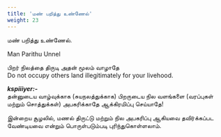 ```yaml
---
title: 'மண் பறித்து உண்ணேல்'
weight: 23
---
```

 

மண் பறித்து உண்ணேல்.

Man Parithu Unnel

பிறர் நிலத்தை திருடி அதன் மூலம் வாழாதே  
Do not occupy others land illegitimately for your livehood.

_**kspiiiyer:-**_  
தன்னுடைய வாழ்வுக்காக (சுயநலத்துக்காக) பிறருடைய நில வளங்களை (வரப்புகள் மற்றும் சொத்துக்கள்) அபகரிக்காதே ஆக்கிரமிப்பு செய்யாதே!

இன்றைய சூழலில், மணல் திருட்டு மற்றும் நில அபகரிப்பு ஆகியவை தவிர்க்கப்பட வேண்டியவை என்றும் பொருள்படும்படி புரிந்துகொள்ளலாம்.